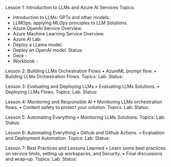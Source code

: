 Lesson 1: Introduction to LLMs and Azure AI Services 
Topics:
- Introduction to LLMs: GPTs and other models.
- LLMOps: applying MLOps principles to LLM Solutions.
- Azure OpenAI Service Overview.
- Azure Machine Learning Service Overview.
- Azure AI
Lab:
- Deploy a LLama model.
- Deploy an OpenAI model.
Status:
- Deck - 
- Workbook - 

Lesson 2: Building LLMs Orchestration Flows
• AzureML prompt flow.
• Building LLMs Orchestration Flows. 
Topics:
Lab:
Status:

Lesson 3: Evaluating and Deploying LLMs
• Evaluating LLMs Solutions.
• Deploying LLMs Flows.
Topics:
Lab:
Status:

Lesson 4: Monitoring and Responsible AI 
• Monitoring LLMs orchestration flows.
• Content safety to protect your solution.
Topics:
Lab:
Status:

Lesson 5: Automating Everything
• Monitoring LLMs Solutions.
Topics:
Lab:
Status:

Lesson 6: Automating Everything
• Github and Github Actions.
• Evaluation and Deployment Automation.
Topics:
Lab:
Status:

Lesson 7: Best Practices and Lessons Learned
• Learn some best practices on service limits, setting up workspaces, and Security.
• Final discussions and wrap-up.
Topics:
Lab:
Status:
